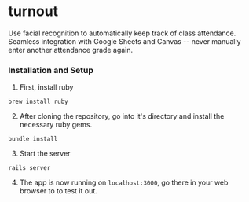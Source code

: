 # turnout
Use facial recognition to automatically keep track of class attendance. Seamless integration with Google Sheets and Canvas -- never manually enter another attendance grade again.

### Installation and Setup

1. First, install ruby

`brew install ruby`

2. After cloning the repository, go into it's directory and install the necessary ruby gems.

`bundle install`

3. Start the server

`rails server`

4. The app is now running on `localhost:3000`, go there in your web browser to to test it out.
